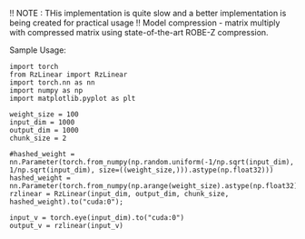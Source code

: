 !! NOTE : THis implementation is quite slow and a better implementation is being created for practical usage !!
Model compression - matrix multiply with compressed matrix using state-of-the-art ROBE-Z compression.

Sample Usage:

```
import torch
from RzLinear import RzLinear 
import torch.nn as nn
import numpy as np
import matplotlib.pyplot as plt

weight_size = 100
input_dim = 1000
output_dim = 1000
chunk_size = 2

#hashed_weight = nn.Parameter(torch.from_numpy(np.random.uniform(-1/np.sqrt(input_dim), 1/np.sqrt(input_dim), size=((weight_size,))).astype(np.float32)))
hashed_weight = nn.Parameter(torch.from_numpy(np.arange(weight_size).astype(np.float32)))
rzlinear = RzLinear(input_dim, output_dim, chunk_size, hashed_weight).to("cuda:0");

input_v = torch.eye(input_dim).to("cuda:0")
output_v = rzlinear(input_v)

```
